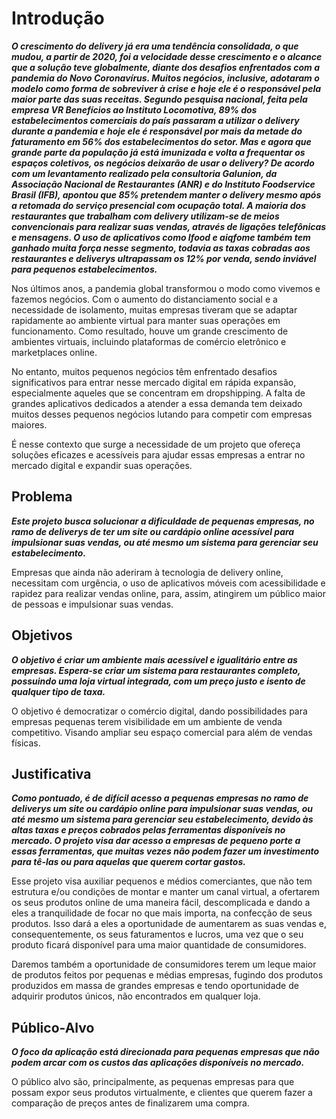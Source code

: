 # Introdução

***O crescimento do delivery já era uma tendência consolidada, o que mudou, a partir de 2020, foi a velocidade desse crescimento e o alcance que a solução teve globalmente, diante dos desafios enfrentados com a pandemia do Novo Coronavírus.
Muitos negócios, inclusive, adotaram o modelo como forma de sobreviver à crise e hoje ele é o responsável pela maior parte das suas receitas. Segundo pesquisa nacional, feita pela empresa VR Benefícios ao Instituto Locomotiva, 89% dos estabelecimentos comerciais do país passaram a utilizar o delivery durante a pandemia e hoje ele é responsável por mais da metade do faturamento em 56% dos estabelecimentos do setor.
Mas e agora que grande parte da população já está imunizada e volta a frequentar os espaços coletivos, os negócios deixarão de usar o delivery? De acordo com um levantamento realizado pela consultoria Galunion, da Associação Nacional de Restaurantes (ANR) e do Instituto Foodservice Brasil (IFB), apontou que 85% pretendem manter o delivery mesmo após a retomada do serviço presencial com ocupação total.
A maioria dos restaurantes que trabalham com delivery utilizam-se de meios convencionais para realizar suas vendas, através de ligações telefônicas e mensagens. O uso de aplicativos como Ifood e aiqfome também tem ganhado muita força nesse segmento, todavia as taxas cobradas aos restaurantes e deliverys ultrapassam os 12% por venda, sendo inviável para pequenos estabelecimentos.***

Nos últimos anos, a pandemia global transformou o modo como vivemos e fazemos negócios. Com o aumento do distanciamento social e a necessidade de isolamento, muitas empresas tiveram que se adaptar rapidamente ao ambiente virtual para manter suas operações em funcionamento. Como resultado, houve um grande crescimento de ambientes virtuais, incluindo plataformas de comércio eletrônico e marketplaces online.

No entanto, muitos pequenos negócios têm enfrentado desafios significativos para entrar nesse mercado digital em rápida expansão, especialmente aqueles que se concentram em dropshipping. A falta de grandes aplicativos dedicados a atender a essa demanda tem deixado muitos desses pequenos negócios lutando para competir com empresas maiores.

É nesse contexto que surge a necessidade de um projeto que ofereça soluções eficazes e acessíveis para ajudar essas empresas a entrar no mercado digital e expandir suas operações.


## Problema
***Este projeto busca solucionar a dificuldade de pequenas empresas, no ramo de deliverys de ter um site ou cardápio online acessível para impulsionar suas vendas, ou até mesmo um sistema para gerenciar seu estabelecimento.***<br>

Empresas que ainda não aderiram à tecnologia de delivery online, necessitam com urgência, o uso de aplicativos móveis com acessibilidade e rapidez para realizar vendas online, para, assim, atingirem um público maior de pessoas e impulsionar suas vendas.


## Objetivos

***O objetivo é criar um ambiente mais acessível e igualitário entre as empresas. Espera-se criar um sistema para restaurantes completo, possuindo uma loja virtual integrada, com um preço justo e isento de qualquer tipo de taxa.***

O objetivo é democratizar o comércio digital, dando possibilidades para empresas pequenas terem visibilidade em um ambiente de venda competitivo. Visando ampliar seu espaço comercial para além de vendas físicas.

## Justificativa

***Como pontuado, é de difícil acesso a pequenas empresas no ramo de deliverys um site ou cardápio online para impulsionar suas vendas, ou até mesmo um sistema para gerenciar seu estabelecimento, devido às altas taxas e preços cobrados pelas ferramentas disponíveis no mercado. O projeto visa dar acesso a empresas de pequeno porte a essas ferramentas, que muitas vezes não podem fazer um investimento para tê-las ou para aquelas que querem cortar gastos.***

Esse projeto visa auxiliar pequenos e médios comerciantes, que não tem estrutura e/ou condições de montar e manter um canal virtual, a ofertarem os seus produtos online de uma maneira fácil, descomplicada e dando a eles a tranquilidade de focar no que mais importa, na confecção de seus produtos. Isso dará a eles a oportunidade de aumentarem as suas vendas e, consequentemente, os seus faturamentos e lucros, uma vez que o seu produto ficará disponível para uma maior quantidade de consumidores.

Daremos também a oportunidade de consumidores terem um leque maior de produtos feitos por pequenas e médias empresas, fugindo dos produtos produzidos em massa de grandes empresas e tendo oportunidade de adquirir produtos únicos, não encontrados em qualquer loja.


## Público-Alvo

***O foco da aplicação está direcionada para pequenas empresas que não podem arcar com os custos das aplicações disponíveis no mercado.***

O público alvo são, principalmente, as pequenas empresas para que possam expor seus produtos virtualmente, e clientes que querem fazer a comparação de preços antes de finalizarem uma compra.
